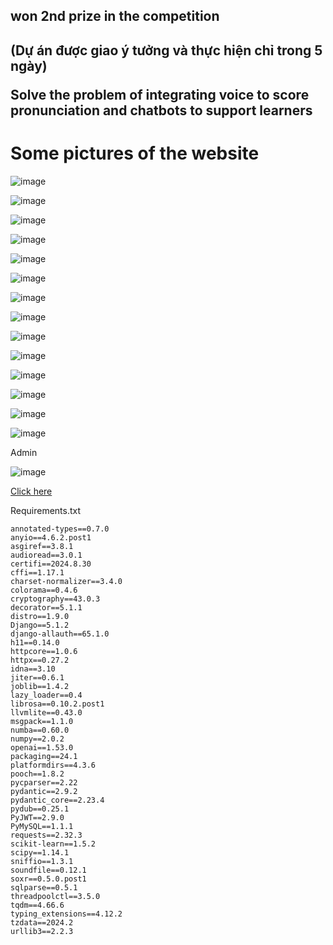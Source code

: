 <h2>won 2nd prize in the competition <h2> (Dự án được giao ý tưởng và thực hiện chỉ trong 5 ngày)

  
<p>Solve the problem of integrating voice to score pronunciation and chatbots to support learners</p>

<h1>Some pictures of the website</h1>

![image](https://github.com/user-attachments/assets/85aa8015-c5c9-46bd-8a6c-d7b6d70a7403)

![image](https://github.com/user-attachments/assets/e5be5d67-2eaf-4917-9ca5-058de3abe6f0)

![image](https://github.com/user-attachments/assets/2c6a0bcc-4370-4fcb-8669-8ad9624c712e)


![image](https://github.com/user-attachments/assets/90caff40-8910-4e10-8cdf-987ad8f2e1f7)

![image](https://github.com/user-attachments/assets/d9d5af6d-f6a1-4e85-b3f4-71896fd0a2a0)

![image](https://github.com/user-attachments/assets/005c5037-bee5-487f-b57c-b0bae4cdc0fe)

![image](https://github.com/user-attachments/assets/6a399686-60d5-410d-b3e0-794bb1994e25)


![image](https://github.com/user-attachments/assets/83d57036-6fdc-4582-96be-ee4771a09da2)

![image](https://github.com/user-attachments/assets/16c8056c-0fdf-4a09-89f3-37d8c3521247)


![image](https://github.com/user-attachments/assets/025b445b-808c-4110-87cc-d7b4ce97f999)


![image](https://github.com/user-attachments/assets/ded42c85-2ad4-4d25-8850-f96869c4ceec)

![image](https://github.com/user-attachments/assets/953da3d8-14a4-4263-9d8d-f2d00362c285)

![image](https://github.com/user-attachments/assets/006c7bc7-f30b-4aa0-b338-574958310b4b)

![image](https://github.com/user-attachments/assets/c0e6fa88-2a7c-497e-bd87-0b0eb056aedd)

Admin 

![image](https://github.com/user-attachments/assets/9c938acb-83b1-48ee-b498-d4ff09bc2526)


<a href="https://drive.google.com/drive/folders/1VVVwkuYkkQeDJNa0TMyf2cptkaHSb6v2" target="_blank"> Click here</a> 

Requirements.txt

```text
annotated-types==0.7.0
anyio==4.6.2.post1
asgiref==3.8.1
audioread==3.0.1
certifi==2024.8.30
cffi==1.17.1
charset-normalizer==3.4.0
colorama==0.4.6
cryptography==43.0.3
decorator==5.1.1
distro==1.9.0
Django==5.1.2
django-allauth==65.1.0
h11==0.14.0
httpcore==1.0.6
httpx==0.27.2
idna==3.10
jiter==0.6.1
joblib==1.4.2
lazy_loader==0.4
librosa==0.10.2.post1
llvmlite==0.43.0
msgpack==1.1.0
numba==0.60.0
numpy==2.0.2
openai==1.53.0
packaging==24.1
platformdirs==4.3.6
pooch==1.8.2
pycparser==2.22
pydantic==2.9.2
pydantic_core==2.23.4
pydub==0.25.1
PyJWT==2.9.0
PyMySQL==1.1.1
requests==2.32.3
scikit-learn==1.5.2
scipy==1.14.1
sniffio==1.3.1
soundfile==0.12.1
soxr==0.5.0.post1
sqlparse==0.5.1
threadpoolctl==3.5.0
tqdm==4.66.6
typing_extensions==4.12.2
tzdata==2024.2
urllib3==2.2.3
```
